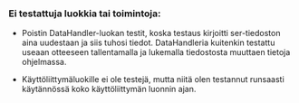 ### Ei testattuja luokkia tai toimintoja:

- Poistin DataHandler-luokan testit, koska testaus kirjoitti ser-tiedoston aina uudestaan ja siis tuhosi tiedot. DataHandleria kuitenkin testattu useaan otteeseen tallentamalla ja lukemalla tiedostosta muuttaen tietoja ohjelmassa. 

- Käyttöliittymäluokille ei ole testejä, mutta niitä olen testannut runsaasti käytännössä koko käyttöliittymän luonnin ajan.
